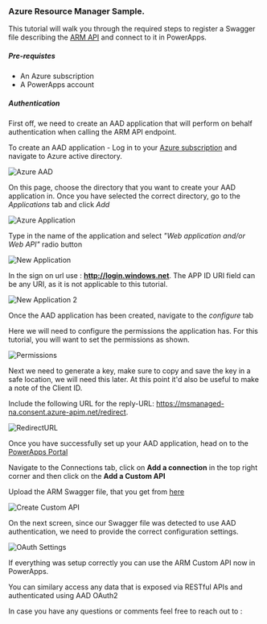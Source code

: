 ### Azure Resource Manager Sample. 

This tutorial will walk you through the required steps to register a Swagger file describing the [ARM API](https://msdn.microsoft.com/en-us/library/azure/dn790568.aspx) and connect to it in PowerApps. 

##### Pre-requistes

* An Azure subscription
* A PowerApps account

##### Authentication

First off, we need to create an AAD application that will perform on behalf authentication when calling the ARM API endpoint. 

To create an AAD application - Log in to your [Azure subscription](https://management.windowsazure.com) and navigate to Azure active directory.

![](./images/AzureAAD.png "Azure AAD")

On this page, choose the directory that you want to create your AAD application in. Once you have selected the correct directory, go to the _Applications_ tab and click _Add_

![](./images/AzureApplication.png "Azure Application")

Type in the name of the application and select _"Web application and/or Web API"_ radio button

![](./images/NewApplication.png "New Application")

In the sign on url use : __http://login.windows.net__. The APP ID URI field can be any URI, as it is not applicable to this tutorial. 

![](./images/NewApplication2.png "New Application 2")

Once the AAD application has been created, navigate to the _configure_ tab

Here we will need to configure the permissions the application has. For this tutorial, you will want to set the permissions as shown. 

![](./images/Permissions.png "Permissions")

Next we need to generate a key, make sure to copy and save the key in a safe location, we will need this later. At this point it'd also be useful to make a note of the Client ID. 

Include the following URL for the reply-URL: https://msmanaged-na.consent.azure-apim.net/redirect. 

![](./images/RedirectURL.png "RedirectURL")

Once you have successfully set up your AAD application, head on to the [PowerApps Portal](https://web.powerapps.com)

Navigate to the Connections tab, click on __Add a connection__ in the top right corner and then click on the __Add a Custom API__

Upload the ARM Swagger file, that you get from [here](./AzureResourceManager.json)

![](./images/CreateCustom.png "Create Custom API ")

On the next screen, since our Swagger file was detected to use AAD authentication, we need to provide the correct configuration settings. 

![](./images/OAuthSettings.png "OAuth Settings")


If everything was setup correctly you can use the ARM Custom API now in PowerApps.

You can similary access any data that is exposed via RESTful APIs and authenticated using AAD OAuth2

In case you have any questions or comments feel free to reach out to :